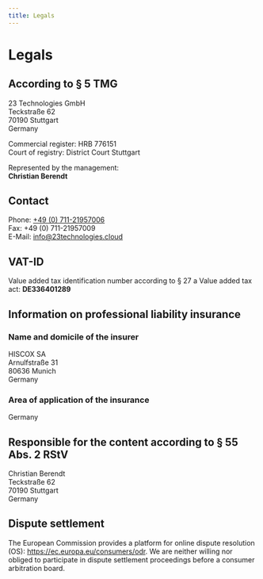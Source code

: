 ```yaml
---
title: Legals
---
```


# Legals

## According to § 5 TMG

23 Technologies GmbH<br />
Teckstraße 62<br />
70190 Stuttgart<br />
Germany<br />

Commercial register: HRB 776151<br />
Court of registry: District Court Stuttgart

Represented by the management:<br />
**Christian Berendt**

## Contact

Phone: [+49 (0) 711-21957006](tel:+4971121957006)<br />
Fax: +49 (0) 711-21957009<br />
E-Mail: [info@23technologies.cloud](mailto:info@23technologies.cloud)

## VAT-ID

Value added tax identification number according to § 27 a Value added tax act: **DE336401289**

## Information on professional liability insurance

### Name and domicile of the insurer
HISCOX SA<br />
Arnulfstraße 31<br />
80636 Munich<br />
Germany

### Area of application of the insurance
Germany

## Responsible for the content according to § 55 Abs. 2 RStV

Christian Berendt<br />
Teckstraße 62<br />
70190 Stuttgart<br />
Germany

## Dispute settlement

The European Commission provides a platform for online dispute resolution (OS): https://ec.europa.eu/consumers/odr. We are neither willing nor obliged to participate in dispute settlement proceedings before a consumer arbitration board.
